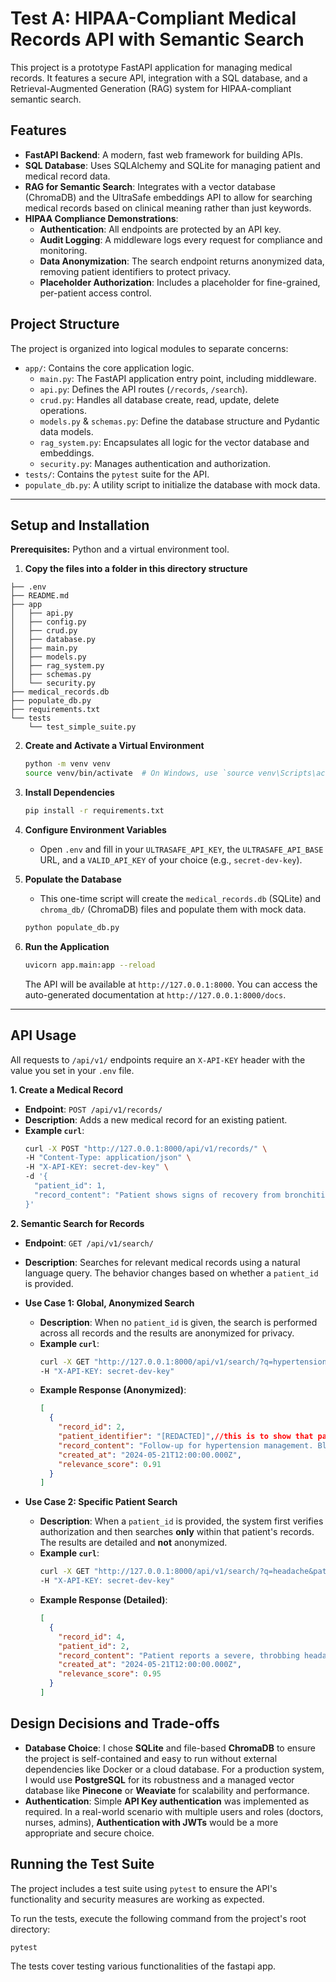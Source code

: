 # Test A: HIPAA-Compliant Medical Records API with Semantic Search

This project is a prototype FastAPI application for managing medical records. It features a secure API, integration with a SQL database, and a Retrieval-Augmented Generation (RAG) system for HIPAA-compliant semantic search.

## Features

- **FastAPI Backend**: A modern, fast web framework for building APIs.
- **SQL Database**: Uses SQLAlchemy and SQLite for managing patient and medical record data.
- **RAG for Semantic Search**: Integrates with a vector database (ChromaDB) and the UltraSafe embeddings API to allow for searching medical records based on clinical meaning rather than just keywords.
- **HIPAA Compliance Demonstrations**:
  - **Authentication**: All endpoints are protected by an API key.
  - **Audit Logging**: A middleware logs every request for compliance and monitoring.
  - **Data Anonymization**: The search endpoint returns anonymized data, removing patient identifiers to protect privacy.
  - **Placeholder Authorization**: Includes a placeholder for fine-grained, per-patient access control.

## Project Structure

The project is organized into logical modules to separate concerns:

- `app/`: Contains the core application logic.
  - `main.py`: The FastAPI application entry point, including middleware.
  - `api.py`: Defines the API routes (`/records`, `/search`).
  - `crud.py`: Handles all database create, read, update, delete operations.
  - `models.py` & `schemas.py`: Define the database structure and Pydantic data models.
  - `rag_system.py`: Encapsulates all logic for the vector database and embeddings.
  - `security.py`: Manages authentication and authorization.
- `tests/`: Contains the `pytest` suite for the API.
- `populate_db.py`: A utility script to initialize the database with mock data.

---

## Setup and Installation

**Prerequisites:** Python and a virtual environment tool.

1.  **Copy the files into a folder in this directory structure**
```
├── .env
├── README.md
├── app
│   ├── api.py
│   ├── config.py
│   ├── crud.py
│   ├── database.py
│   ├── main.py
│   ├── models.py
│   ├── rag_system.py
│   ├── schemas.py
│   └── security.py
├── medical_records.db
├── populate_db.py
├── requirements.txt
└── tests
    └── test_simple_suite.py
```
2.  **Create and Activate a Virtual Environment**
    ```bash
    python -m venv venv
    source venv/bin/activate  # On Windows, use `source venv\Scripts\activate`
    ```

3.  **Install Dependencies**
    ```bash
    pip install -r requirements.txt
    ```

4.  **Configure Environment Variables**
    -   Open `.env` and fill in your `ULTRASAFE_API_KEY`, the `ULTRASAFE_API_BASE` URL, and a `VALID_API_KEY` of your choice (e.g., `secret-dev-key`).

5.  **Populate the Database**
    -   This one-time script will create the `medical_records.db` (SQLite) and `chroma_db/` (ChromaDB) files and populate them with mock data.
    ```bash
    python populate_db.py
    ```

6.  **Run the Application**
    ```bash
    uvicorn app.main:app --reload
    ```
    The API will be available at `http://127.0.0.1:8000`. You can access the auto-generated documentation at `http://127.0.0.1:8000/docs`.

---

## API Usage

All requests to `/api/v1/` endpoints require an `X-API-KEY` header with the value you set in your `.env` file.

**1. Create a Medical Record**
- **Endpoint**: `POST /api/v1/records/`
- **Description**: Adds a new medical record for an existing patient.
- **Example `curl`**:
  ```bash
  curl -X POST "http://127.0.0.1:8000/api/v1/records/" \
  -H "Content-Type: application/json" \
  -H "X-API-KEY: secret-dev-key" \
  -d '{
    "patient_id": 1,
    "record_content": "Patient shows signs of recovery from bronchitis."
  }'
  ```

**2. Semantic Search for Records**
- **Endpoint**: `GET /api/v1/search/`
- **Description**: Searches for relevant medical records using a natural language query. The behavior changes based on whether a `patient_id` is provided.

- **Use Case 1: Global, Anonymized Search**
  - **Description**: When no `patient_id` is given, the search is performed across all records and the results are anonymized for privacy.
  - **Example `curl`**:
    ```bash
    curl -X GET "http://127.0.0.1:8000/api/v1/search/?q=hypertension%20management" \
    -H "X-API-KEY: secret-dev-key"
    ```
  - **Example Response (Anonymized)**:
    ```json
    [
      {
        "record_id": 2,
        "patient_identifier": "[REDACTED]",//this is to show that patient data is hidden in case of anonymous search
        "record_content": "Follow-up for hypertension management. Blood pressure is 140/90 mmHg...",
        "created_at": "2024-05-21T12:00:00.000Z",
        "relevance_score": 0.91
      }
    ]
    ```

- **Use Case 2: Specific Patient Search**
  - **Description**: When a `patient_id` is provided, the system first verifies authorization and then searches **only** within that patient's records. The results are detailed and **not** anonymized.
  - **Example `curl`**:
    ```bash
    curl -X GET "http://127.0.0.1:8000/api/v1/search/?q=headache&patient_id=2" \
    -H "X-API-KEY: secret-dev-key"
    ```
  - **Example Response (Detailed)**:
    ```json
    [
      {
        "record_id": 4,
        "patient_id": 2,
        "record_content": "Patient reports a severe, throbbing headache on the left side, accompanied by nausea...",
        "created_at": "2024-05-21T12:00:00.000Z",
        "relevance_score": 0.95
      }
    ]
    ```

## Design Decisions and Trade-offs

-   **Database Choice**: I chose **SQLite** and file-based **ChromaDB** to ensure the project is self-contained and easy to run without external dependencies like Docker or a cloud database. For a production system, I would use **PostgreSQL** for its robustness and a managed vector database like **Pinecone** or **Weaviate** for scalability and performance.
-   **Authentication**: Simple **API Key authentication** was implemented as required. In a real-world scenario with multiple users and roles (doctors, nurses, admins), **Authentication with JWTs** would be a more appropriate and secure choice.


## Running the Test Suite

The project includes a test suite using `pytest` to ensure the API's functionality and security measures are working as expected.

To run the tests, execute the following command from the project's root directory:
```bash
pytest
```
The tests cover testing various functionalities of the fastapi app.
